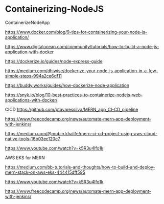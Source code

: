 # Containerizing-NodeJS
ContainerizeNodeApp


https://www.docker.com/blog/9-tips-for-containerizing-your-node-js-application/

https://www.digitalocean.com/community/tutorials/how-to-build-a-node-js-application-with-docker

https://dockerize.io/guides/node-express-guide

https://medium.com/dhiwise/dockerize-your-node-js-application-in-a-few-simple-steps-994a2ce6df11

https://buddy.works/guides/how-dockerize-node-application

https://snyk.io/blog/10-best-practices-to-containerize-nodejs-web-applications-with-docker/


CICD
https://github.com/ptavaressilva/MERN_app_CI-CD_pipeline

https://www.freecodecamp.org/news/automate-mern-app-deployment-with-jenkins/

https://medium.com/@mubin.khalife/mern-ci-cd-project-using-aws-cloud-native-tools-16b03ec120c7

https://www.youtube.com/watch?v=k5R3u4Ifo1k


AWS EKS for MERN

https://medium.com/bb-tutorials-and-thoughts/how-to-build-and-deploy-mern-stack-on-aws-eks-444415dff595

https://www.youtube.com/watch?v=k5R3u4Ifo1k

https://www.freecodecamp.org/news/automate-mern-app-deployment-with-jenkins/

